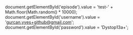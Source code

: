 document.getElementById('episode').value = 'test-' + Math.floor(Math.random() * 10000); document.getElementById('username').value = 'gurcan.yves+github@gmail.com'; document.getElementById('password').value = 'Dystop13a+';